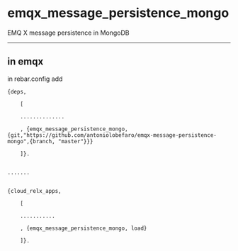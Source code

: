 emqx_message_persistence_mongo
===============

EMQ X message persistence in MongoDB
***
in emqx 
--
in rebar.config add 
```
{deps,

    [
    
    ..............
    
    , {emqx_message_persistence_mongo,{git,"https://github.com/antoniolobefaro/emqx-message-persistence-mongo",{branch, "master"}}}
    
    ]}.
    

.......


{cloud_relx_apps,

    [
    
    ...........
    
    , {emqx_message_persistence_mongo, load}
    
    ]}.
```


